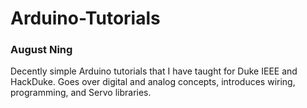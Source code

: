 # Arduino-Tutorials
### August Ning
Decently simple Arduino tutorials that I have taught for Duke IEEE and HackDuke. Goes over digital and analog concepts, introduces wiring, programming, and Servo libraries.

